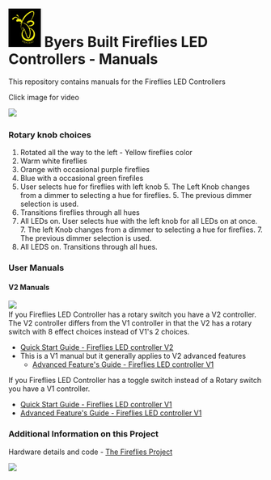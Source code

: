 # <img src="/assets/Fireflies_logo_2_0.png" width="64"> Byers Built Fireflies LED Controllers - Manuals
This repository contains manuals for the Fireflies LED Controllers

Click image for video

[<img src="/assets/20240608_155041.jpg" width="500">](https://photos.app.goo.gl/UaPuwaba9bqjVWHB6)

### Rotary knob choices

1. Rotated all the way to the left - Yellow fireflies color
2. Warm white fireflies
3. Orange with occasional purple fireflies
4. Blue with a occasional green firefiles
5. User selects hue for fireflies with left knob
    5. The Left Knob changes from a dimmer to selecting a hue for fireflies.
    5. The previous dimmer selection is used.
6. Transitions fireflies through all hues
7. All LEDs on. User selects hue with the left knob for all LEDs on at once.
    7. The left Knob changes from a dimmer to selecting a hue for fireflies.
    7. The previous dimmer selection is used.
8. All LEDS on. Transitions through all hues.

### User Manuals

#### V2 Manuals
<img src="/assets/Fireflies_2_1_0_box_open.png" width="500">
<br>
If you Fireflies LED Controller has a rotary switch you have a V2 controller.
The V2 controller differs from the V1 controller in that the V2 has a rotary switch with 8 effect choices instead of V1's 2 choices.

* [Quick Start Guide - Fireflies LED controller V2](user_manuals/Fireflies_controller_std_v1.md)
* This is a V1 manual but it generally applies to V2 advanced features
  * [Advanced Feature's Guide - Fireflies LED controller V1](user_manuals/v1_advanced_features.md)

If you Fireflies LED Controller has a toggle switch instead of a Rotary switch you have a V1 controller.
* [Quick Start Guide - Fireflies LED controller V1](user_manuals/Fireflies_controller_std_v1_updated.md)
* [Advanced Feature's Guide - Fireflies LED controller V1](user_manuals/v1_advanced_features.md)

### Additional Information on this Project
Hardware details and code - [The Fireflies Project](https://github.com/JamesByers/fireflies_project)

<img src="assets/Fireflies_2_1_0_open_box_bottom.png" width="500">
